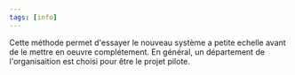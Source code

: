 ```yaml
---
tags: [info]
---
```


Cette méthode permet d'essayer le nouveau système a petite echelle avant de le mettre en oeuvre complétement.
En général, un département de l'organisaition est choisi pour être le projet pilote.